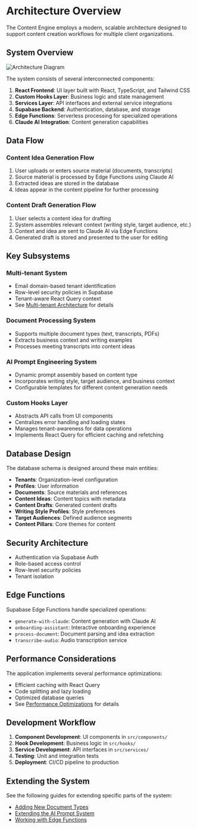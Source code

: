 
# Architecture Overview

The Content Engine employs a modern, scalable architecture designed to support content creation workflows for multiple client organizations.

## System Overview

![Architecture Diagram](../assets/architecture-diagram.png)

The system consists of several interconnected components:

1. **React Frontend**: UI layer built with React, TypeScript, and Tailwind CSS
2. **Custom Hooks Layer**: Business logic and state management
3. **Services Layer**: API interfaces and external service integrations
4. **Supabase Backend**: Authentication, database, and storage
5. **Edge Functions**: Serverless processing for specialized operations
6. **Claude AI Integration**: Content generation capabilities

## Data Flow

### Content Idea Generation Flow
1. User uploads or enters source material (documents, transcripts)
2. Source material is processed by Edge Functions using Claude AI
3. Extracted ideas are stored in the database
4. Ideas appear in the content pipeline for further processing

### Content Draft Generation Flow
1. User selects a content idea for drafting
2. System assembles relevant context (writing style, target audience, etc.)
3. Context and idea are sent to Claude AI via Edge Functions
4. Generated draft is stored and presented to the user for editing

## Key Subsystems

### Multi-tenant System
- Email domain-based tenant identification
- Row-level security policies in Supabase
- Tenant-aware React Query context
- See [Multi-tenant Architecture](./multi-tenant-architecture.md) for details

### Document Processing System
- Supports multiple document types (text, transcripts, PDFs)
- Extracts business context and writing examples
- Processes meeting transcripts into content ideas

### AI Prompt Engineering System
- Dynamic prompt assembly based on content type
- Incorporates writing style, target audience, and business context
- Configurable templates for different content generation needs

### Custom Hooks Layer
- Abstracts API calls from UI components
- Centralizes error handling and loading states
- Manages tenant-awareness for data operations
- Implements React Query for efficient caching and refetching

## Database Design

The database schema is designed around these main entities:

- **Tenants**: Organization-level configuration
- **Profiles**: User information
- **Documents**: Source materials and references
- **Content Ideas**: Content topics with metadata
- **Content Drafts**: Generated content drafts
- **Writing Style Profiles**: Style preferences
- **Target Audiences**: Defined audience segments
- **Content Pillars**: Core themes for content

## Security Architecture

- Authentication via Supabase Auth
- Role-based access control
- Row-level security policies
- Tenant isolation

## Edge Functions

Supabase Edge Functions handle specialized operations:
- `generate-with-claude`: Content generation with Claude AI
- `onboarding-assistant`: Interactive onboarding experience
- `process-document`: Document parsing and idea extraction
- `transcribe-audio`: Audio transcription service

## Performance Considerations

The application implements several performance optimizations:
- Efficient caching with React Query
- Code splitting and lazy loading
- Optimized database queries
- See [Performance Optimizations](./performance-optimizations.md) for details

## Development Workflow

1. **Component Development**: UI components in `src/components/`
2. **Hook Development**: Business logic in `src/hooks/`
3. **Service Development**: API interfaces in `src/services/`
4. **Testing**: Unit and integration tests
5. **Deployment**: CI/CD pipeline to production

## Extending the System

See the following guides for extending specific parts of the system:
- [Adding New Document Types](./guides/adding-document-types.md)
- [Extending the AI Prompt System](./guides/extending-prompts.md)
- [Working with Edge Functions](./guides/edge-functions.md)
